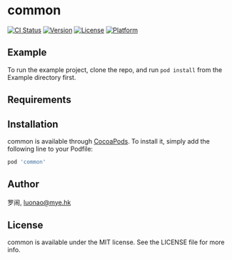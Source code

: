 # common

[![CI Status](http://img.shields.io/travis/罗闹/common.svg?style=flat)](https://travis-ci.org/罗闹/common)
[![Version](https://img.shields.io/cocoapods/v/common.svg?style=flat)](http://cocoapods.org/pods/common)
[![License](https://img.shields.io/cocoapods/l/common.svg?style=flat)](http://cocoapods.org/pods/common)
[![Platform](https://img.shields.io/cocoapods/p/common.svg?style=flat)](http://cocoapods.org/pods/common)

## Example

To run the example project, clone the repo, and run `pod install` from the Example directory first.

## Requirements

## Installation

common is available through [CocoaPods](http://cocoapods.org). To install
it, simply add the following line to your Podfile:

```ruby
pod 'common'
```

## Author

罗闹, luonao@mye.hk

## License

common is available under the MIT license. See the LICENSE file for more info.
